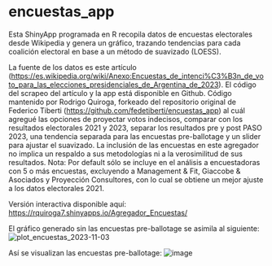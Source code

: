 # encuestas_app

Esta ShinyApp programada en R recopila datos de encuestas electorales desde Wikipedia y genera un gráfico, trazando tendencias para cada coalición electoral en base a un método de suavizado (LOESS).

La fuente de los datos es este artículo (https://es.wikipedia.org/wiki/Anexo:Encuestas_de_intenci%C3%B3n_de_voto_para_las_elecciones_presidenciales_de_Argentina_de_2023). 
El código del scrapeo del artículo y la app está disponible en Github. Código mantenido por Rodrigo Quiroga, forkeado del repositorio original de Federico Tiberti (https://github.com/fedetiberti/encuestas_app)
al cuál agregué las opciones de proyectar votos indecisos, comparar con los resultados electorales 2021 y 2023, separar los resultados pre y post PASO 2023, una tendencia separada para las encuestas pre-ballotage y un slider para ajustar el suavizado. La inclusión de las encuestas en este agregador no implica un respaldo a sus metodologías ni a la verosimilitud de sus resultados. Nota: Por default sólo se incluye en el análisis a encuestadoras con 5 o más encuestas, excluyendo a Management & Fit, Giaccobe & Asociados y Proyección Consultores, con lo cual se obtiene un mejor ajuste a los datos electorales 2021. 

Versión interactiva disponible aquí:
https://rquiroga7.shinyapps.io/Agregador_Encuestas/

El gráfico generado sin las encuestas pre-ballotage se asimila al siguiente:
![plot_encuestas_2023-11-03](https://github.com/rquiroga7/encuestas_app/assets/8103453/2526df27-289b-4915-af93-658cc324797b)

Así se visualizan las encuestas pre-ballotage:
![image](https://github.com/rquiroga7/encuestas_app/assets/8103453/282c609a-add6-41c1-b2a0-cc87f811b333)


